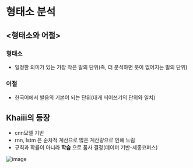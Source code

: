 # 형태소 분석
## <형태소와 어절>
### 형태소
- 일정한 의미가 있는 가장 작은 말의 단위(즉, 더 분석하면 뜻이 없어지는 말의 단위)

### 어절
- 한국어에서 발음의 기본이 되는 단위(대개 띄어쓰기의 단위와 일치)

## Khaiii의 등장
- cnn모델 기반
- rnn, lstm 은 순차적 계산으로 많은 계산량으로 인해 느림
- 규칙과 확률이 아니라 **학습** 으로 품사 결정(데이터 기반-세종코퍼스)

![image](https://user-images.githubusercontent.com/63282303/92452018-78daa580-f1f8-11ea-8445-cb54bdae55da.png)
